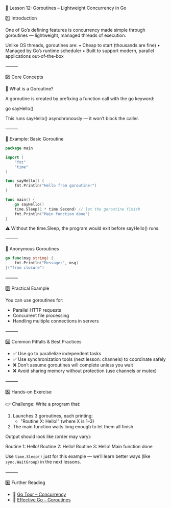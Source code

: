 📌 Lesson 12: Goroutines – Lightweight Concurrency in Go

1️⃣ Introduction

One of Go’s defining features is concurrency made simple through goroutines — lightweight, managed threads of execution.

Unlike OS threads, goroutines are:
•	Cheap to start (thousands are fine)
•	Managed by Go’s runtime scheduler
•	Built to support modern, parallel applications out-of-the-box

⸻

2️⃣ Core Concepts

🔹 What is a Goroutine?

A goroutine is created by prefixing a function call with the go keyword:

go sayHello()

This runs sayHello() asynchronously — it won’t block the caller.

⸻

🔹 Example: Basic Goroutine

```go
package main

import (
    "fmt"
    "time"
)

func sayHello() {
    fmt.Println("Hello from goroutine!")
}

func main() {
    go sayHello()
    time.Sleep(1 * time.Second) // let the goroutine finish
    fmt.Println("Main function done")
}
```

⚠️ Without the time.Sleep, the program would exit before sayHello() runs.

⸻

🔹 Anonymous Goroutines

```go
go func(msg string) {
    fmt.Println("Message:", msg)
}("from closure")
```

⸻

3️⃣ Practical Example

You can use goroutines for:
-	Parallel HTTP requests
-	Concurrent file processing
-	Handling multiple connections in servers

⸻

4️⃣ Common Pitfalls & Best Practices

- ✅ Use go to parallelize independent tasks
- ✅ Use synchronization tools (next lesson: channels) to coordinate safely
- ❌ Don’t assume goroutines will complete unless you wait
- ❌ Avoid sharing memory without protection (use channels or mutex)

⸻

5️⃣ Hands-on Exercise

👉 Challenge: Write a program that:
1.	Launches 3 goroutines, each printing:
    -	"Routine X: Hello!" (where X is 1–3)
2.	The main function waits long enough to let them all finish

Output should look like (order may vary):

Routine 1: Hello!
Routine 2: Hello!
Routine 3: Hello!
Main function done

Use `time.Sleep()` just for this example — we’ll learn better ways (like `sync.WaitGroup`) in the next lessons.

⸻

6️⃣ Further Reading

- 📖 [Go Tour – Concurrency](https://go.dev/tour/concurrency/1)
- 📖 [Effective Go – Goroutines](https://go.dev/doc/effective_go#goroutines)
